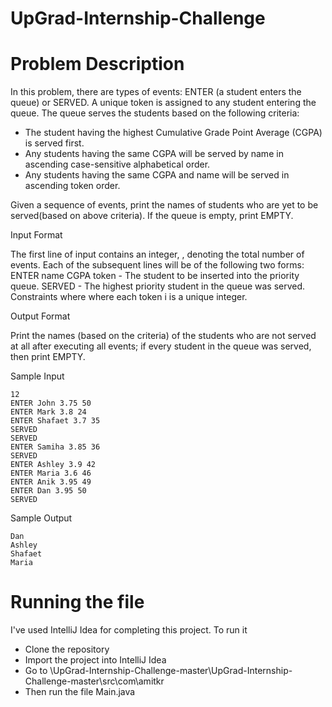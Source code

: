 # UpGrad-Internship-Challenge

# Problem Description

In this problem, there are types of events: ENTER (a student enters the queue) or SERVED.
A unique token is assigned to any student entering the queue. The queue serves the students based on the following criteria:

- The student having the highest Cumulative Grade Point Average (CGPA) is served first.
- Any students having the same CGPA will be served by name in ascending case-sensitive alphabetical order.
- Any students having the same CGPA and name will be served in ascending token order.

Given a sequence of events, print the names of students who are yet to be served(based on above criteria). If the queue is empty, print EMPTY.

Input Format

The first line of input contains an integer, , denoting the total number of events. Each of the subsequent lines will be of the following two forms: ENTER name CGPA token - The student to be inserted into the priority queue. SERVED - The highest priority student in the queue was served. Constraints where where each token i is a unique integer.


Output Format

Print the names (based on the criteria) of the students who are not served at all after executing all events; if every student in the queue was served, then print EMPTY.


Sample Input
```
12
ENTER John 3.75 50
ENTER Mark 3.8 24
ENTER Shafaet 3.7 35
SERVED
SERVED
ENTER Samiha 3.85 36
SERVED
ENTER Ashley 3.9 42
ENTER Maria 3.6 46
ENTER Anik 3.95 49
ENTER Dan 3.95 50
SERVED
```

Sample Output
```
Dan
Ashley
Shafaet
Maria
```

# Running the file

I've used IntelliJ Idea for completing this project. To run it
- Clone the repository
- Import the project into IntelliJ Idea
- Go to \UpGrad-Internship-Challenge-master\UpGrad-Internship-Challenge-master\src\com\amitkr
- Then run the file Main.java
